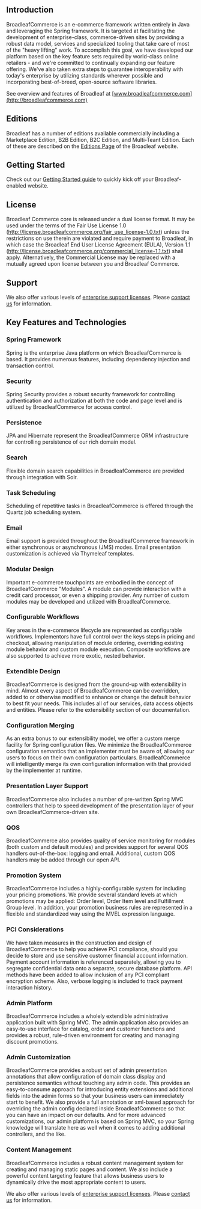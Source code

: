 ## Introduction

BroadleafCommerce is an e-commerce framework written entirely in Java and leveraging the Spring framework. It is targeted at facilitating the development of enterprise-class, commerce-driven sites by providing a robust data model, services and specialized tooling that take care of most of the "heavy lifting" work. To accomplish this goal, we have developed our platform based on the key feature sets required by world-class online retailers - and we're committed to continually expanding our feature offering. We've also taken extra steps to guarantee interoperability with today's enterprise by utilizing standards wherever possible and incorporating best-of-breed, open-source software libraries.

See overview and features of Broadleaf at [www.broadleafcommerce.com](http://broadleafcommerce.com) 

## Editions

Broadleaf has a number of editions available commercially including a Marketplace Edition, B2B Edition, B2C Edition, and Multi-Teant Edition.   Each of these are described on the [Editions Page](https://www.broadleafcommerce.com/editions) of the Broadleaf website.

## Getting Started

Check out our [Getting Started guide](http://docs.broadleafcommerce.org/current/Getting-Started.html) to quickly kick off your Broadleaf-enabled website.

## License

Broadleaf Commerce core is released under a dual license format. It may be used under the terms of the Fair Use License 1.0 (http://license.broadleafcommerce.org/fair_use_license-1.0.txt) unless the restrictions on use therein are violated and require payment to Broadleaf, in which case the Broadleaf End User License Agreement (EULA), Version 1.1 (http://license.broadleafcommerce.org/commercial_license-1.1.txt) shall apply. Alternatively, the Commercial License may be replaced with a mutually agreed upon license between you and Broadleaf Commerce.


## Support

We also offer various levels of [enterprise support licenses](http://broadleafcommerce.com/support). Please [contact us](http://broadleafcommerce.com/contact) for information.

## Key Features and Technologies

### Spring Framework
Spring is the enterprise Java platform on which BroadleafCommerce is based.  It provides numerous features, including dependency injection and transaction control.

### Security
Spring Security provides a robust security framework for controlling authentication and authorization at both the code and page level and is utilized by BroadleafCommerce for access control.

### Persistence
JPA and Hibernate represent the BroadleafCommerce ORM infrastructure for 
controlling persistence of our rich domain model.

### Search
Flexible domain search capabilities in BroadleafCommerce are provided through integration
with Solr.

### Task Scheduling
Scheduling of repetitive tasks in BroadleafCommerce is offered through the 
Quartz job scheduling system.

### Email
Email support is provided throughout the BroadleafCommerce framework in either synchronous 
or asynchronous (JMS) modes. Email presentation customization is achieved via Thymeleaf templates.

### Modular Design
Important e-commerce touchpoints are embodied in the concept of BroadleafCommerce 
"Modules". A module can provide interaction with a credit card processor, or even a shipping provider. 
Any number of custom modules may be developed and utilized with BroadleafCommerce.

### Configurable Workflows
Key areas in the e-commerce lifecycle are represented as configurable 
workflows. Implementors have full control over the keys steps in pricing and checkout, allowing 
manipulation of module ordering, overriding existing module behavior and custom module execution. 
Composite workflows are also supported to achieve more exotic, nested behavior.

### Extendible Design
BroadleafCommerce is designed from the ground-up with extensibility in mind. 
Almost every aspect of BroadleafCommerce can be overridden, added to or otherwise modified to enhance 
or change the default behavior to best fit your needs. This includes all of our services, data access 
objects and entities. Please refer to the extensibility section of our documentation.

### Configuration Merging
As an extra bonus to our extensibility model, we offer a custom merge facility 
for Spring configuration files. We minimize the BroadleafCommerce configuration semantics that an 
implementer must be aware of, allowing our users to focus on their own configuration particulars. 
BroadleafCommerce will intelligently merge its own configuration information with that provided by 
the implementer at runtime.

### Presentation Layer Support
BroadleafCommerce also includes a number of pre-written Spring MVC 
controllers that help to speed development of the presentation layer of your own BroadleafCommerce-driven 
site.

### QOS
BroadleafCommerce also provides quality of service monitoring for modules (both custom and 
default modules) and provides support for several QOS handlers out-of-the-box: logging and email. 
Additional, custom QOS handlers may be added through our open API.

### Promotion System
BroadleafCommerce includes a highly-configurable system for including your pricing 
promotions. We provide several standard levels at which promotions may be applied: Order level, Order 
Item level and Fulfillment Group level. In addition, your promotion business rules are represented in 
a flexible and standardized way using the MVEL expression language.

### PCI Considerations
We have taken measures in the construction and design of BroadleafCommerce to 
help you achieve PCI compliance, should you decide to store and use sensitive customer financial 
account information. Payment account information is referenced separately, allowing you to segregate 
confidential data onto a separate, secure database platform. API methods have been added to allow 
inclusion of any PCI compliant encryption scheme. Also, verbose logging is included to track payment 
interaction history.

### Admin Platform
BroadleafCommerce includes a wholely extendible administrative application built with Spring MVC. The admin application also provides an easy-to-use interface
for catalog, order and customer functions and provides a robust, rule-driven environment for creating
and managing discount promotions.

### Admin Customization
BroadleafCommerce provides a robust set of admin presentation annotations that allow configuration of domain
class display and persistence semantics without touching any admin code. This provides an easy-to-consume approach
for introducing entity extensions and additional fields into the admin forms so that your business users can immediately
start to benefit. We also provide a full annotation or xml-based approach for overriding the admin config declared
inside BroadleafCommerce so that you can have an impact on our defaults. And for more advanced customizations, our admin
platform is based on Spring MVC, so your Spring knowledge will translate here as well when it comes to adding additional
controllers, and the like.

### Content Management
BroadleafCommerce includes a robust content management system for creating and
managing static pages and content. We also include a powerful content targeting feature that allows
business users to dynamically drive the most appropriate content to users.


We also offer various levels of [enterprise support licenses](http://broadleafcommerce.com/support). Please [contact us](http://broadleafcommerce.com/contact) for information.
